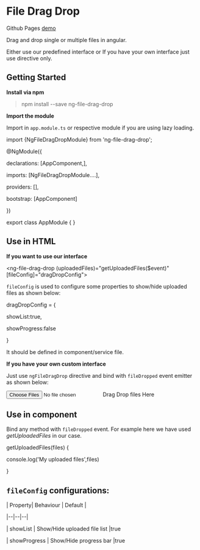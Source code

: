 
  

# File Drag Drop

  Github Pages [demo](https://raunak811.github.io/angular-file-drag-drop/)

Drag and drop single or multiple files in angular.

  

Either use our predefined interface or If you have your own interface just use directive only.

  

## Getting Started

  

**Install via npm**

  

>npm install --save ng-file-drag-drop

  

**Import the module**

  

Import in `app.module.ts` or respective module if you are using lazy loading.

  

import {NgFileDragDropModule} from 'ng-file-drag-drop';

@NgModule({

declarations: [AppComponent,],

imports: [NgFileDragDropModule....],

providers: [],

bootstrap: [AppComponent]

})

export class AppModule { }

  

## Use in HTML

  

**If you want to use our interface**

  

<ng-file-drag-drop (uploadedFiles)="getUploadedFiles($event)" [fileConfig]="dragDropConfig"> </ng-file-drag-drop>

`fileConfig` is used to configure some properties to show/hide uploaded files as shown below:

  

dragDropConfig = {

showList:true,

showProgress:false

}

It should be defined in component/service file.

  

**If you have your own custom interface**

  

Just use `ngFileDragDrop` directive and bind with `fileDropped` event emitter as shown below:

  

<div class="fileDropZone" ngFileDragDrop (fileDropped)="getUploadedFiles($event)">

<input type="file" multiple>Drag Drop files Here

</div>

  

## Use in component

Bind any method with `fileDropped` event. For example here we have used *getUploadedFiles* in our case.

getUploadedFiles(files) {

console.log('My uploaded files',files)

}

  

## `fileConfig` configurations:

  

| Property| Behaviour | Default |

|--|--|--|

| showList | Show/Hide uploaded file list |true

| showProgress | Show/Hide progress bar |true